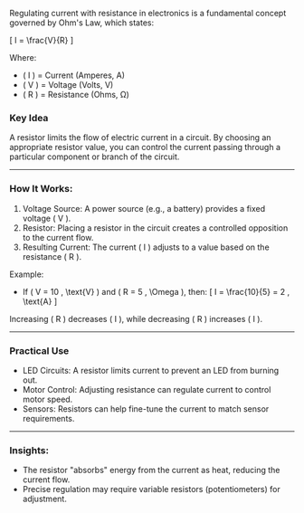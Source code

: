 Regulating current with resistance in electronics is a fundamental concept governed by Ohm's Law, which states:

\[
I = \frac{V}{R}
\]

Where:
- \( I \) = Current (Amperes, A)
- \( V \) = Voltage (Volts, V)
- \( R \) = Resistance (Ohms, Ω)

### Key Idea
A resistor limits the flow of electric current in a circuit. By choosing an appropriate resistor value, you can control the current passing through a particular component or branch of the circuit.

---

### How It Works:
1. Voltage Source: A power source (e.g., a battery) provides a fixed voltage \( V \).
2. Resistor: Placing a resistor in the circuit creates a controlled opposition to the current flow.
3. Resulting Current: The current \( I \) adjusts to a value based on the resistance \( R \).

Example:
- If \( V = 10 \, \text{V} \) and \( R = 5 \, \Omega \), then:
  \[
  I = \frac{10}{5} = 2 \, \text{A}
  \]

Increasing \( R \) decreases \( I \), while decreasing \( R \) increases \( I \).

---

### Practical Use
- LED Circuits: A resistor limits current to prevent an LED from burning out.
- Motor Control: Adjusting resistance can regulate current to control motor speed.
- Sensors: Resistors can help fine-tune the current to match sensor requirements.

---

### Insights:
- The resistor "absorbs" energy from the current as heat, reducing the current flow.
- Precise regulation may require variable resistors (potentiometers) for adjustment.
